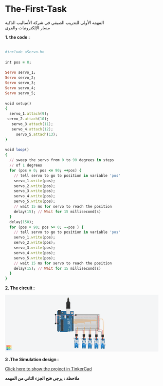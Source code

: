 
# The-First-Task
المهمه الأولى للتدريب الصيفي في شركة الأساليب الذكية  
مسار الإلكترونيات والقوى

**1.  the code  :**

```ruby

#include <Servo.h>

int pos = 0;

Servo servo_1;
Servo servo_2;
Servo servo_3;
Servo servo_4;
Servo servo_5;

void setup()
{
  servo_1.attach(9);
 servo_2.attach(10);
   servo_3.attach(11);
   servo_4.attach(12);
     servo_5.attach(13);
}

void loop()
{
  // sweep the servo from 0 to 90 degrees in steps
  // of 1 degrees
  for (pos = 0; pos <= 90; ++pos) {
    // tell servo to go to position in variable 'pos'
    servo_1.write(pos);
    servo_2.write(pos);
    servo_3.write(pos);
    servo_4.write(pos);
    servo_5.write(pos);
    // wait 15 ms for servo to reach the position
    delay(15); // Wait for 15 millisecond(s)
  }
  delay(150);
  for (pos = 90; pos >= 0; --pos ) {
    // tell servo to go to position in variable 'pos'
    servo_1.write(pos);
    servo_2.write(pos);
    servo_3.write(pos);
    servo_4.write(pos);
    servo_5.write(pos);
    // wait 15 ms for servo to reach the position
    delay(15); // Wait for 15 millisecond(s)
  }
}
```

**2. The circuit  :**


![Circuit](https://github.com/AbdulazizAlhasil/Summer-Training/blob/main/The%20First%20Task/Images/task1%20(1).png?raw=true)



**3 .The Simulation design  :**

[Click here to show the project in TinkerCad](https://www.tinkercad.com/things/54N1QAz5Qb5-glorious-trug)


**ملاحظة  :**
**يرجى فتح الجزء الثاني من المهمه**
